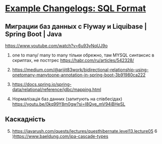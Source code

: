 # [Example Changelogs: SQL Format](https://docs.liquibase.com/concepts/changelogs/sql-format.html)

## Миграции баз данных с Flyway и Liquibase | Spring Boot | Java
https://www.youtube.com/watch?v=6u93yNqUJ9o

1) one to many/ many to many тільки обрежно, там MYSQL синтаксис в скриптах, не постгрес
   https://habr.com/ru/articles/542328/

2) https://medium.com/@arijit83work/bidirectional-relationship-using-onetomany-manytoone-annotation-in-spring-boot-3b91980ca222
3) https://docs.spring.io/spring-data/relational/reference/jdbc/mapping.html


4) Нормалізація баз данних (запитують на співбесідах)
   https://youtu.be/0kq99Y8m0gw?si=I8Qye_mV94iBHeSL

## Каскадність
5) https://javarush.com/quests/lectures/questhibernate.level13.lecture05
6 )https://www.baeldung.com/jpa-cascade-types
